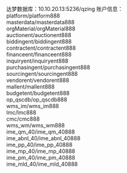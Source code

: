 
达梦数据库：10.10.20.13:5236/qzing
账户信息：  
platform/platform888   
masterdata/masterdata888   
orgMaterial/orgMaterial888  
auctionent/auctionent888   
biddingent/biddingent888  
contractent/contractent888  
financeent/financeent888  
inquiryent/inquiryent888  
purchasingent/purchasingent888  
sourcingent/sourcingent888  
vendorent/vendorent888  
mallent/mallent888  
budgetent/budgetent888  
op_qscdb/op_qscdb888  
wms_im/wms_im888  
lmc/lmc888  
cmc/cmc888  
wms_wm/wms_wm888  
ime_qm_40/ime_qm_40888  
ime_abnl_40/ime_abnl_40888  
ime_pp_40/ime_pp_40888  
ime_mp_40/ime_mp_40888  
ime_pm_40/ime_pm_40888  
ime_mld_40/ime_mld_40888  




















